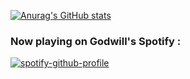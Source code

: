 

[![Anurag's GitHub stats](https://github-readme-stats.vercel.app/api?username=GodwillB&show_icons=true&theme=radical)](https://github.com/anuraghazra/github-readme-stats)

### Now playing on Godwill's Spotify  :

[![spotify-github-profile](https://spotify-github-profile.vercel.app/api/view?uid=31mbpdcvphm4dbzu3pq7d4slczjq&cover_image=true&theme=default)](https://spotify-github-profile.vercel.app/api/view?uid=31mbpdcvphm4dbzu3pq7d4slczjq&redirect=true)
